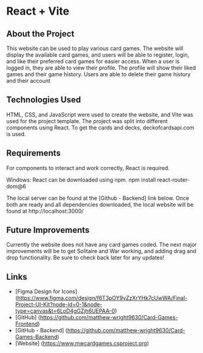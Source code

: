 # React + Vite

## About the Project

This website can be used to play various card games. The website will display the available card games, and users will be able to register, login, and like their preferred card games for easier access.
When a user is logged in, they are able to view their profile. The profile will show their liked games and their game history. Users are able to delete their game history and their account

## Technologies Used

HTML, CSS, and JavaScript were used to create the website, and Vite was used for the project template. The project was split into different components using React.
To get the cards and decks, deckofcardsapi.com is used.

## Requirements

For components to interact and work correctly, React is required.

Windows:
React can be downloaded using npm.
npm install react-router-dom@6

The local server can be found at the [Github - Backend] link below. Once both are ready and all dependencies downloaded, the local website will be found at http://localhost:3000/

## Future Improvements

Currently the website does not have any card games coded. The next major improvements will be to get Solitaire and War working, and adding drag and drop functionality. Be sure to check back later for any updates!

## Links

- [Figma Design for Icons] (https://www.figma.com/design/f6T3pOY9yZzXrYHk7cUwWA/Final-Project-UI-Kit?node-id=0-1&node-type=canvas&t=6LoD4gGZjh6UEPAA-0)
- [GitHub] (https://github.com/matthew-wright9630/Card-Games-Frontend)
- [GitHub - Backend] (https://github.com/matthew-wright9630/Card-Games-Backend)
- [Website] (https://www.mwcardgames.csproject.org)
